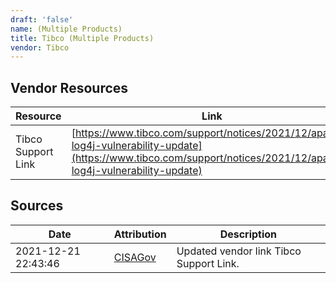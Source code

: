 ```yaml
---
draft: 'false'
name: (Multiple Products)
title: Tibco (Multiple Products)
vendor: Tibco
---
```


## Vendor Resources
| Resource | Link |
| --- | --- |
| Tibco Support Link | [https://www.tibco.com/support/notices/2021/12/apache-log4j-vulnerability-update](https://www.tibco.com/support/notices/2021/12/apache-log4j-vulnerability-update) |



## Sources
| Date | Attribution | Description |
| --- | --- | --- |
| 2021-12-21 22:43:46 | [CISAGov](https://raw.githubusercontent.com/cisagov/log4j-affected-db/develop/README.md) | Updated vendor link Tibco Support Link.  |
